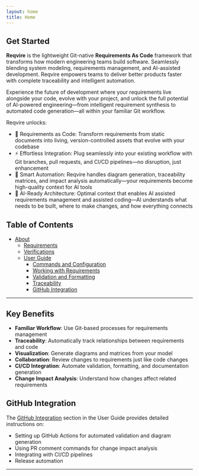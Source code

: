 ```yaml
---
layout: home
title: Home
---
```


## Get Started

**Reqvire** is the lightweight Git-native **Requirements As Code** framework that transforms how modern engineering teams build software. Seamlessly blending system modeling, requirements management, and AI-assisted development. Reqvire empowers teams to deliver better products faster with complete traceability and intelligent automation.

Experience the future of development where your requirements live alongside your code, evolve with your project, and unlock the full potential of AI-powered engineering—from intelligent requirement synthesis to automated code generation—all within your familiar Git workflow.

Reqvire unlocks:
  - 🚀 Requirements as Code: Transform requirements from static documents into living, version-controlled assets that evolve with your codebase
  - ⚡ Effortless Integration: Plug seamlessly into your existing workflow with Git branches, pull requests, and CI/CD pipelines—no disruption, just enhancement
  - 🤖 Smart Automation: Reqvire handles diagram generation, traceability matrices, and impact analysis automatically—your requirements become high-quality context for AI tools
  - 🧠 AI-Ready Architecture: Optimal context that enables AI assisted requirements management and assisted coding—AI understands what needs to be built, where to make changes, and how everything connects


## Table of Contents

- [About](./about.md)
  - [Requirements](./requirements.md)
  - [Verifications](./verifications.md)    
  - [User Guide](./user_guide.md)
    - [Commands and Configuration](./user_guide.md#basic-commands)
    - [Working with Requirements](./user_guide.md#working-with-requirements)
    - [Validation and Formatting](./user_guide.md#validation)
    - [Traceability](./user_guide.md#traceability)
    - [GitHub Integration](./user_guide.md#github-integration)

---

## Key Benefits

- **Familiar Workflow**: Use Git-based processes for requirements management
- **Traceability**: Automatically track relationships between requirements and code
- **Visualization**: Generate diagrams and matrices from your model
- **Collaboration**: Review changes to requirements just like code changes
- **CI/CD Integration**: Automate validation, formatting, and documentation generation
- **Change Impact Analysis**: Understand how changes affect related requirements

## GitHub Integration

The [GitHub Integration](./user_guide.md#github-integration) section in the User Guide provides detailed instructions on:

- Setting up GitHub Actions for automated validation and diagram generation
- Using PR comment commands for change impact analysis
- Integrating with CI/CD pipelines
- Release automation

---

